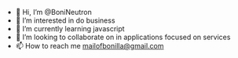 - 👋 Hi, I’m @BoniNeutron
- 👀 I’m interested in do business
- 🌱 I’m currently learning javascript
- 💞️ I’m looking to collaborate on in applications focused on services
- 📫 How to reach me mailofbonilla@gmail.com

<!---
BoniNeutron/BoniNeutron is a ✨ special ✨ repository because its `README.md` (this file) appears on your GitHub profile.
You can click the Preview link to take a look at your changes.
--->
